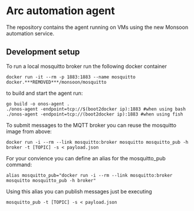  Arc automation agent
=============================
The repository contains the agent running on VMs using the new Monsoon automation service.

Development setup
-----------------
To run a local mosquitto broker run the following docker container

    docker run -it --rm -p 1883:1883 --name mosquitto docker.***REMOVED***/monsoon/mosquitto
    
to build and start the agent run:

    go build -o onos-agent .
    ./onos-agent -endpoint=tcp://$(boot2docker ip):1883 #when using bash
    ./onos-agent -endpoint=tcp://(boot2docker ip):1883 #when using fish
    
To submit messages to the MQTT broker you can reuse the mosquitto image from above:

    docker run -i --rm --link mosquitto:broker mosquitto mosquitto_pub -h broker -t [TOPIC] -s < payload.json

For your convience you can define an alias for the mosquitto_pub command:
    
    alias mosquitto_pub="docker run -i --rm --link mosquitto:broker mosquitto mosquitto_pub -h broker"
    
Using this alias you can publish messages just be executing

    mosquitto_pub -t [TOPIC] -s < payload.json    
